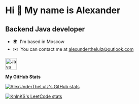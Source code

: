 Hi 👋 My name is Alexander
==========================

Backend Java developer
----------------------

*   🌍  I'm based in Moscow
*   ✉️  You can contact me at [alexunderthelulz@outlook.com](mailto:alexunderthelulz@outlook.com) 
<p align="left">
<a href="https://www.oracle.com/java/" target="_blank" rel="noreferrer"><img src="https://raw.githubusercontent.com/danielcranney/readme-generator/main/public/icons/skills/java-colored.svg" width="36" height="36" alt="Java" /></a>
</p>

<b>My GitHub Stats</b>

<a href="http://www.github.com/AlexUnderTheLulz"><img src="https://github-readme-stats.vercel.app/api?username=AlexUnderTheLulz&show_icons=true&hide=&count_private=true&title_color=0891b2&text_color=ffffff&icon_color=0891b2&bg_color=1c1917&hide_border=true&show_icons=true" alt="AlexUnderTheLulz's GitHub stats" /></a>

[![KnlnKS's LeetCode stats](https://leetcode-stats-six.vercel.app/api?username=AlexUnderTheLulz&theme=dark)](https://github.com/AlexUnderTheLulz/leetcode-stats)
